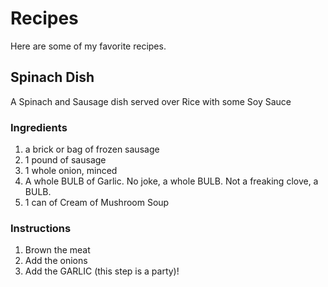 # Recipes

Here are some of my favorite recipes.

## Spinach Dish

A Spinach and Sausage dish served over Rice with some Soy Sauce

### Ingredients
1. a brick or bag of frozen sausage
1. 1 pound of sausage
1. 1 whole onion, minced
1. A whole BULB of Garlic. No joke, a whole BULB. Not a freaking clove, a BULB.
1. 1 can of Cream of Mushroom Soup

### Instructions

1. Brown the meat
1. Add the onions
1. Add the GARLIC (this step is a party)!